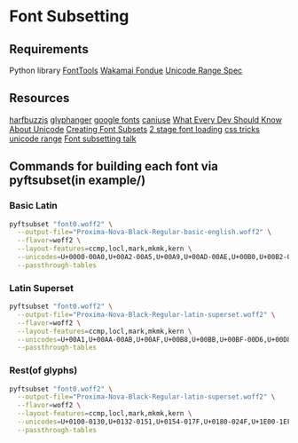 # Font Subsetting

## Requirements
Python library [FontTools](https://github.com/fonttools/fonttools)
[Wakamai Fondue](https://wakamaifondue.com/)
[Unicode Range Spec](https://drafts.csswg.org/css-fonts-3/#unicode-range-desc)

## Resources
[harfbuzzjs](https://github.com/harfbuzz/harfbuzzjs)
[glyphanger](https://github.com/filamentgroup/glyphhanger)
[google fonts](https://developers.google.com/fonts/docs/getting_started)
[caniuse](https://caniuse.com/?search=unicode-range)
[What Every Dev Should Know About Unicode](https://dmitripavlutin.com/what-every-javascript-developer-should-know-about-unicode/#2-basic-unicode-terms)
[Creating Font Subsets](https://markoskon.com/creating-font-subsets/)
[2 stage font loading](https://www.zachleat.com/web/css-tricks-web-fonts/)
[css tricks unicode range](https://css-tricks.com/almanac/properties/u/unicode-range/)
[Font subsetting talk](https://www.youtube.com/watch?v=eEO77MiGOCc)

## Commands for building each font via pyftsubset(in example/)

### Basic Latin
```bash
pyftsubset "font0.woff2" \
  --output-file="Proxima-Nova-Black-Regular-basic-english.woff2" \
  --flavor=woff2 \
  --layout-features=ccmp,locl,mark,mkmk,kern \
  --unicodes=U+0000-00A0,U+00A2-00A5,U+00A9,U+00AD-00AE,U+00B0,U+00B2-00B5,U+00B7,U+00B9-00BA,U+00D7,U+00F7,U+2000-206F,U+2074,U+20AC,U+2122,U+2190-2029,U+2031-21BB,U+2212,U+2215,U+F8FF,U+FEFF,U+FFFD \
  --passthrough-tables
```

### Latin Superset
```bash
pyftsubset "font0.woff2" \
  --output-file="Proxima-Nova-Black-Regular-latin-superset.woff2" \
  --flavor=woff2 \
  --layout-features=ccmp,locl,mark,mkmk,kern \
  --unicodes=U+00A1,U+00AA-00AB,U+00AF,U+00B8,U+00BB,U+00BF-00D6,U+00D8-00F6,U+00F8-00FF,U+0131,U+0152-0153,U+02B0-02FF \
  --passthrough-tables
```

### Rest(of glyphs)
```bash
pyftsubset "font0.woff2" \
  --output-file="Proxima-Nova-Black-Regular-latin-superset.woff2" \
  --flavor=woff2 \
  --layout-features=ccmp,locl,mark,mkmk,kern \
  --unicodes=U+0100-0130,U+0132-0151,U+0154-017F,U+0180-024F,U+1E00-1EFF,U+0259,U+0300-03C0,U+2070-2073,U+2075-20AB,U+20AD-2121,U+2123-218F,U+21BC-2211,U+2213-2214,U+2216-F8FE,U+FB01-FB02 \
  --passthrough-tables
```
